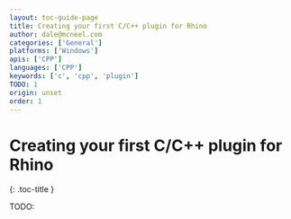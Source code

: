 ```yaml
---
layout: toc-guide-page
title: Creating your first C/C++ plugin for Rhino
author: dale@mcneel.com
categories: ['General']
platforms: ['Windows']
apis: ['CPP']
languages: ['CPP']
keywords: ['c', 'cpp', 'plugin']
TODO: 1
origin: unset
order: 1
---
```


# Creating your first C/C++ plugin for Rhino
{: .toc-title }

TODO:
